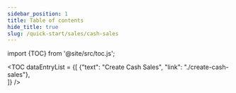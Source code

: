 ```yaml
---
sidebar_position: 1
title: Table of contents
hide_title: true 
slug: /quick-start/sales/cash-sales 
---
```


import {TOC} from '@site/src/toc.js';

<TOC
dataEntryList = {[
{"text": "Create Cash Sales", "link": "./create-cash-sales"},  
]}
/>
   
 
 